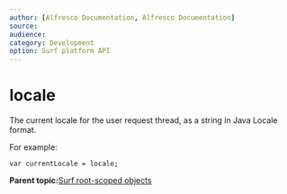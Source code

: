 ```yaml
---
author: [Alfresco Documentation, Alfresco Documentation]
source: 
audience: 
category: Development
option: Surf platform API
---
```


# locale

The current locale for the user request thread, as a string in Java Locale format.

For example:

```
var currentLocale = locale;
```

**Parent topic:**[Surf root-scoped objects](../references/APISurf-rootscoped.md)

